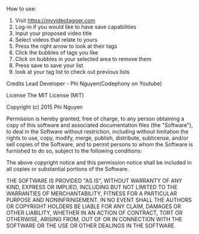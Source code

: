 How to use:

1) Visit https://myvideotagger.com
2) Log-in if you would like to have save capabilities
3) Input your proposed video title
4) Select videos that relate to yours
5) Press the right arrow to look at their tags
6) Click the bubbles of tags you like
7) Click on bubbles in your selected area to remove them
8) Press save to save your list
9) look at your tag list to check out previous lists



Credits
Lead Developer - Phi Nguyen(Codephony on Youtube)

License
The MIT License (MIT)

Copyright (c) 2015 Phi Nguyen

Permission is hereby granted, free of charge, to any person obtaining a copy of this software and associated documentation files (the "Software"), to deal in the Software without restriction, including without limitation the rights to use, copy, modify, merge, publish, distribute, sublicense, and/or sell copies of the Software, and to permit persons to whom the Software is furnished to do so, subject to the following conditions:

The above copyright notice and this permission notice shall be included in all copies or substantial portions of the Software.

THE SOFTWARE IS PROVIDED "AS IS", WITHOUT WARRANTY OF ANY KIND, EXPRESS OR IMPLIED, INCLUDING BUT NOT LIMITED TO THE WARRANTIES OF MERCHANTABILITY, FITNESS FOR A PARTICULAR PURPOSE AND NONINFRINGEMENT. IN NO EVENT SHALL THE AUTHORS OR COPYRIGHT HOLDERS BE LIABLE FOR ANY CLAIM, DAMAGES OR OTHER LIABILITY, WHETHER IN AN ACTION OF CONTRACT, TORT OR OTHERWISE, ARISING FROM, OUT OF OR IN CONNECTION WITH THE SOFTWARE OR THE USE OR OTHER DEALINGS IN THE SOFTWARE.